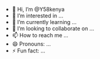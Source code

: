 - 👋 Hi, I’m @Y58kenya
- 👀 I’m interested in ...
- 🌱 I’m currently learning ...
- 💞️ I’m looking to collaborate on ...
- 📫 How to reach me ...
- 😄 Pronouns: ...
- ⚡ Fun fact: ...

<!---
Y58kenya/Y58kenya is a ✨ special ✨ repository because its `README.md` (this file) appears on your GitHub profile.
You can click the Preview link to take a look at your changes.
--->
